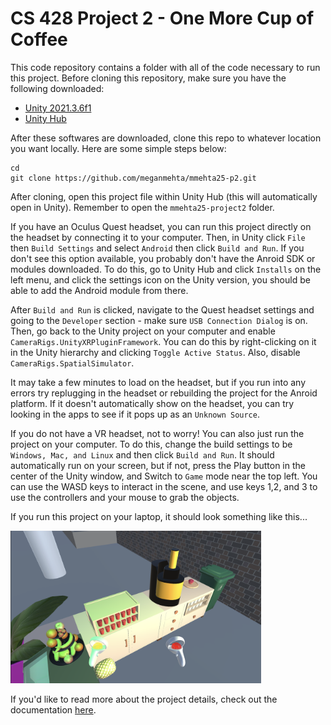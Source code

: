 # CS 428 Project 2 - One More Cup of Coffee

This code repository contains a folder with all of the code necessary to run this project. Before cloning this repository, make sure you have the following downloaded:
- [Unity 2021.3.6f1](https://unity3d.com/unity/whats-new/2021.3.6)
- [Unity Hub](https://unity3d.com/get-unity/download)

After these softwares are downloaded, clone this repo to whatever location you want locally. Here are some simple steps below: 

```
cd 
git clone https://github.com/meganmehta/mmehta25-p2.git
```
After cloning, open this project file within Unity Hub (this will automatically open in Unity). Remember to open the `mmehta25-project2` folder.

If you have an Oculus Quest headset, you can run this project directly on the headset by connecting it to your computer. Then, in Unity click `File` then `Build Settings` and select `Android` then click `Build and Run`. If you don't see this option available, you probably don't have the Anroid SDK or modules downloaded. To do this, go to Unity Hub and click `Installs` on the left menu, and click the settings icon on the Unity version, you should be able to add the Android module from there. 

After `Build and Run` is clicked, navigate to the Quest headset settings and going to the `Developer` section - make sure `USB Connection Dialog` is on. Then, go back to the Unity project on your computer and enable `CameraRigs.UnityXRPluginFramework`. You can do this by right-clicking on it in the Unity hierarchy and clicking `Toggle Active Status`. Also, disable `CameraRigs.SpatialSimulator`. 

It may take a few minutes to load on the headset, but if you run into any errors try replugging in the headset or rebuilding the project for the Anroid platform. If it doesn't automatically show on the headset, you can try looking in the apps to see if it pops up as an `Unknown Source`. 

If you do not have a VR headset, not to worry! You can also just run the project on your computer. To do this, change the build settings to be `Windows, Mac, and Linux` and then click `Build and Run`. It should automatically run on your screen, but if not, press the Play button in the center of the Unity window, and Switch to `Game` mode near the top left. You can use the WASD keys to interact in the scene, and use keys 1,2, and 3 to use the controllers and your mouse to grab the objects. 

If you run this project on your laptop, it should look something like this...

<img width="401" alt="image1" src="https://github.com/meganmehta/mmehta25-p2/blob/main/i2.jpg">


If you'd like to read more about the project details, check out
the documentation [here](https://mmehta25.people.uic.edu/428p2.html).
